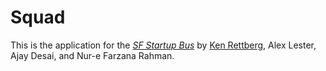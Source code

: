 # Squad

This is the application for the
[*SF Startup Bus*](http://www.startupbus.com/)
by [Ken Rettberg](http://www.github.com/kenrett), Alex Lester, Ajay Desai, and Nur-e Farzana Rahman.